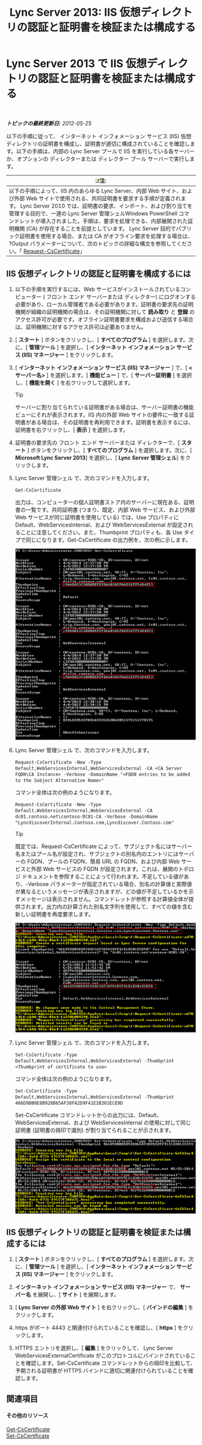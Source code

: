 ﻿---
title: 'Lync Server 2013: IIS 仮想ディレクトリの認証と証明書を検証または構成する'
TOCTitle: IIS 仮想ディレクトリの認証と証明書を検証または構成する
ms:assetid: 3ca90be0-1d64-447c-807a-3a2ee3bf625e
ms:mtpsurl: https://technet.microsoft.com/ja-jp/library/Gg429702(v=OCS.15)
ms:contentKeyID: 48271829
ms.date: 05/19/2016
mtps_version: v=OCS.15
ms.translationtype: HT
---

# Lync Server 2013 で IIS 仮想ディレクトリの認証と証明書を検証または構成する

 

_**トピックの最終更新日:** 2012-05-25_

以下の手順に従って、 インターネット インフォメーション サービス (IIS) 仮想ディレクトリの証明書を構成し、証明書が適切に構成されていることを確認します。以下の手順は、内部の Lync Server プールで IIS を実行している各サーバーか、オプションの ディレクターまたは ディレクター プール サーバーで実行します。

<table>
<thead>
<tr class="header">
<th><img src="images/Gg412781.note(OCS.15).gif" title="note" alt="note" />注:</th>
</tr>
</thead>
<tbody>
<tr class="odd">
<td>以下の手順によって、IIS 内のあらゆる Lync Server、内部 Web サイト、および外部 Web サイトで使用される、共同証明書を要求する手順が定義されます。 Lync Server 2010 では、証明書の要求、インポート、および割り当てを管理する目的で、一連の Lync Server 管理シェルWindows PowerShell コマンドレットが導入されました。手順は、要求を処理できる、内部展開された証明機関 (CA) が存在することを前提としています。 Lync Server 目的でパブリック証明書を使用する場合、または CA がオフライン要求を処理する場合は、 ?Output パラメーターについて、次のトピックの詳細な構文を参照してください。「 <a href="https://docs.microsoft.com/en-us/powershell/module/skype/Request-CsCertificate">Request-CsCertificate</a>」</td>
</tr>
</tbody>
</table>


## IIS 仮想ディレクトリの認証と証明書を構成するには

1.  以下の手順を実行するには、Web サービスがインストールされているコンピューター ( フロント エンド サーバーまたは ディレクター) にログオンする必要があり、ローカル管理者である必要があります。証明書の要求先の証明機関が組織の証明機関の場合は、その証明機関に対して **読み取り** と **登録** のアクセス許可が必要です。オフライン証明書要求を構成および送信する場合は、証明機関に対するアクセス許可は必要ありません。

2.  \[ **スタート** \] ボタンをクリックし、\[ **すべてのプログラム** \] を選択します。次に、\[ **管理ツール** \] を選択し、\[ **インターネット インフォメーション サービス (IIS) マネージャー** \] をクリックします。

3.  \[ **インターネット インフォメーション サービス (IIS) マネージャー** \] で、\[ **\<サーバー名\>** \] を選択します。\[ **機能ビュー** \] で、\[ **サーバー証明書** \] を選択し、\[ **機能を開く** \] を右クリックして選択します。
    

    > [!TIP]
    > サーバーに割り当てられている証明書がある場合は、サーバー証明書の機能ビューにそれが表示されます。IIS 内の外部 Web サイトの要件に一致する証明書がある場合は、その証明書を再利用できます。証明書を表示するには、証明書を右クリックし、[ <STRONG>表示</STRONG> ] を選択します。



4.  証明書の要求先の フロント エンド サーバーまたは ディレクターで、\[ **スタート** \] ボタンをクリックし、\[ **すべてのプログラム** \] を選択します。次に、\[ **Microsoft Lync Server 2013**\] を選択し、\[ **Lync Server 管理シェル**\] をクリックします。

5.  Lync Server 管理シェル で、次のコマンドを入力します。
    
        Get-CsCertificate
    
    出力は、コンピューターの個人証明書ストア内のサーバーに現在ある、証明書の一覧です。共同証明書 (つまり、既定、内部 Web サービス、および外部 Web サービスが同じ証明書を使用している) では、Use プロパティに Default、WebServicesInternal、および WebServicesExternal が設定されることに注意してください。また、Thumbprint プロパティも、各 Use タイプで同じになります。Get-CsCertificate の出力例を、次の例に示します。
    
    ![現在の scert の状態についての Get-CsCertificate 情報](images/Gg429702.664f6326-6cd5-48e2-8235-fc3950ea43b4(OCS.15).jpg "現在の scert の状態についての Get-CsCertificate 情報")

6.  Lync Server 管理シェル で、次のコマンドを入力します。
    
        Request-CsCertificate -New -Type Default,WebServicesInternal,WebServicesExternal -CA <CA Server FQDN\CA Instance> -Verbose -DomainName "<FQDN entries to be added to the Subject Alternative Name>"
    
    コマンド全体は次の例のようになります。
    
        Request-CsCertificate -New -Type Default,WebServicesInternal,WebServicesExternal -CA dc01.contoso.net\contoso-DC01-CA -Verbose -DomainName "LyncdiscoverInternal.Contoso.com,Lyncdiscover.Contoso.com"
    

    > [!TIP]
    > 既定では、Request-CsCertificate によって、サブジェクト名にはサーバー名またはプール名が設定され、サブジェクトの別名内のエントリにはサーバーの FQDN、プールの FQDN、簡易 URL の FQDN、および内部 Web サービスと外部 Web サービスの FQDN が設定されます。これは、展開のトポロジ ドキュメントを参照することによって行われます。不足している値があり、-Verbose パラメーターが指定されている場合、別名の計算値と実際値が異なるというメッセージが表示されますが、どの値が不足しているかを示すメッセージは表示されません。コマンドレットが参照する計算値全体が提供されます。出力内の計算された別名文字列を使用して、すべての値を含む新しい証明書を再度要求します。

    
    ![Request-CsCertifica を使った cert 要求からの出力](images/Gg429702.9e59a657-fa75-4454-8fd3-57c81e829f7b(OCS.15).jpg "Request-CsCertifica を使った cert 要求からの出力")

7.  Lync Server 管理シェル で、次のコマンドを入力します。
    
        Set-CsCertificate -Type Default,WebServicesInternal,WebServicesExternal -Thumbprint <Thumbprint of certificate to use>
    
    コマンド全体は次の例のようになります。
    
        Set-CsCertificate -Type Default,WebServicesInternal,WebServicesExternal -Thumbprint 466D9BB0E8B928B65AF38FA2D9F41E1B301ECE9D
    
    Set-CsCertificate コマンドレットからの出力には、Default、WebServicesExternal、および WebServicesInternal の使用に対して同じ証明書 (証明書の拇印で識別) が割り当てられることが示されます。
    
    ![IIS WebExt についての Set-CsCertificate からの出力](images/Gg429702.dd451c9d-7b49-4408-8071-c868cb1e678c(OCS.15).jpg "IIS WebExt についての Set-CsCertificate からの出力")

## IIS 仮想ディレクトリの認証と証明書を検証または構成するには

1.  \[ **スタート** \] ボタンをクリックし、\[ **すべてのプログラム** \] を選択します。次に、\[ **管理ツール** \] を選択し、\[ **インターネット インフォメーション サービス (IIS) マネージャー** \] をクリックします。

2.  **インターネット インフォメーション サービス (IIS) マネージャー** で、 **サーバー名** を展開し、\[ **サイト** \] を展開します。

3.  \[ **Lync Server の外部 Web サイト** \] を右クリックし、\[ **バインドの編集** \] をクリックします。

4.  https がポート 4443 と関連付けられていることを確認し、\[ **https** \] をクリックします。

5.  HTTPS エントリを選択し、\[ **編集** \] をクリックして、 Lync Server WebServicesExternalCertificate がこのプロトコルにバインドされていることを確認します。Set-CsCertificate コマンドレットからの拇印を比較して、予期される証明書が HTTPS バインドに適切に関連付けられていることを確認します。

## 関連項目

#### その他のリソース

[Get-CsCertificate](https://docs.microsoft.com/en-us/powershell/module/skype/Get-CsCertificate)  
[Set-CsCertificate](set-cscertificate.md)

